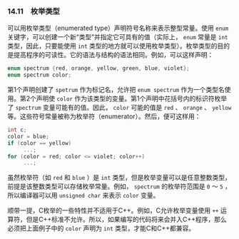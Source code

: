 ### 14.11　枚举类型

可以用枚举类型（enumerated type）声明符号名称来表示整型常量。使用 `enum` 关键字，可以创建一个新“类型”并指定它可具有的值（实际上， `enum` 常量是 `int` 类型，因此，只要能使用 `int` 类型的地方就可以使用枚举类型）。枚举类型的目的是提高程序的可读性。它的语法与结构的语法相同。例如，可以这样声明：

```c
enum spectrum {red, orange, yellow, green, blue, violet};
enum spectrum color;
```

第1个声明创建了 `spetrum` 作为标记名，允许把 `enum spectrum` 作为一个类型名使用。第2个声明使 `color` 作为该类型的变量。第1个声明中花括号内的标识符枚举了 `spectrum` 变量可能有的值。因此， `color` 可能的值是 `red` 、 `orange` 、 `yellow` 等。这些符号常量被称为枚举符（enumerator）。然后，便可这样用：

```c
int c;
color = blue;
if (color == yellow)
     ...;
for (color = red; color <= violet; color++)
     ...;
```

虽然枚举符（如 `red` 和 `blue` ）是 `int` 类型，但是枚举变量可以是任意整数类型，前提是该整数类型可以存储枚举常量。例如， `spectrum` 的枚举符范围是 `0` ～ `5` ，所以编译器可以用 `unsigned char` 来表示 `color` 变量。

顺带一提，C枚举的一些特性并不适用于C++。例如，C允许枚举变量使用 `++` 运算符，但是C++标准不允许。所以，如果编写的代码将来会并入C++程序，那么必须把上面例子中的 `color` 声明为 `int` 类型，才能C和C++都兼容。

